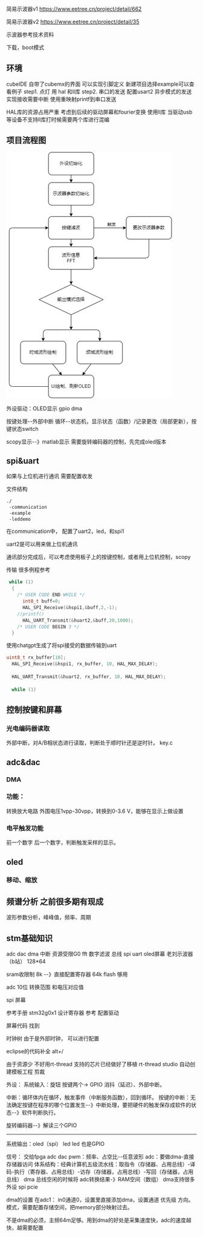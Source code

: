 简易示波器v1
https://www.eetree.cn/project/detail/662

简易示波器v2
https://www.eetree.cn/project/detail/35

示波器参考技术资料

下载，boot模式


## 环境
cubeIDE 自带了cubemx的界面 可以实现引脚定义
新建项目选择example可以查看例子
step1. 点灯 用 hal 和ll库
step2. 串口的发送 配置usart2 异步模式的发送 实现接收需要中断
使用重映射printf到串口发送

HAL库的资源占用严重 考虑到后续的驱动屏幕和fourier变换
使用ll库 当驱动usb等设备不支持ll库打时候需要两个库进行混编

## 项目流程图

<img src="./project%20diagram.png">

外设驱动：OLED显示 gpio dma

按键处理--外部中断
循环--状态机，显示状态（函数）/记录更改（局部更新），按键状态switch

scopy显示--》matlab显示
需要旋转编码器的控制，先完成oled版本

## spi&uart
如果与上位机进行通讯 需要配置收发

文件结构
```
./
 -communication
 -example
 -leddemo
 ```

在communication中， 配置了uart2，led，和spi1


uart2是可以用来做上位机通讯

通讯部分完成后，可以考虑使用板子上的按键控制，或者用上位机控制，scopy

传输 很多例程参考
```c
 while (1)
  {
    /* USER CODE END WHILE */
	  int8_t buff=0;
	  HAL_SPI_Receive(&hspi1,&buff,2,-1);
	//printf()
	  HAL_UART_Transmit(&huart2,&buff,20,1000);
    /* USER CODE BEGIN 3 */
  }
```

使用chatgpt生成了将spi接受的数据传输到uart

```c
uint8_t rx_buffer[10];
  HAL_SPI_Receive(&hspi1, rx_buffer, 10, HAL_MAX_DELAY);

  HAL_UART_Transmit(&huart2, rx_buffer, 10, HAL_MAX_DELAY);

  while (1)
  ```


## 控制按键和屏幕
### 光电编码器读取
外部中断，对A/B相状态进行读取，判断处于顺时针还是逆时针。
key.c

## adc&dac
### DMA
### 功能：
转换放大电路 外围电压1vpp-30vpp，转换到0-3.6
V，能够在显示上做设置

### 电平触发功能
前一个数字 后一个数字，判断触发采样的显示。

## oled
### 移动、缩放

## 频谱分析 之前很多期有现成
波形参数分析，峰峰值，频率、周期




## stm基础知识
adc dac dma 中断 
资源受限G0 fft 数字滤波
总线 spi uart
oled屏幕 老刘示波器（b站） 128*64


sram收限制 8k --》直接配置寄存器
64k flash 够用

adc 10位
  转换范围 和电压对应值

spi 屏幕

参考手册 stm32g0x1 设计寄存器 参考 配置驱动

屏幕代码 找到

时钟树 由于是外部时钟， 可以进行配置

eclipse的代码补全 alt+/

由于资源少 不好用rt-thread 支持的芯片已经做好了移植 rt-thread studio 自动创建模板工程 剪裁

外设：
 系统输入：旋钮 按键两个-> GPIO 消抖（延迟）、外部中断。

 中断：循环体内在循环，触发事件（中断服务函数），回到循环。
 按键的中断：无法确定按键在程序的哪个位置发生--》中断处理，要把硬件的触发保存成软件的状态--》软件判断执行。

 旋转编码器--》解读三个GPIO

 ---

 系统输出：oled（spi） led
 led 也是GPIO

 信号： 交给fpga adc dac
 pwm：频率、占空比--任意波形
 adc：要做dma-直接存储器访问
 体系结构：经典计算机五级流水线：取指令（存储器、占用总线）-译码-执行（寄存器、占用总线）-访存（存储器，占用总线）-写回（存储器，占用总线）
 dma 总线空闲的时候将 adc转换结果-》RAM空间（数组）
 dma支持很多外设 spi pcie 

 dma的设置 在adc1： in0通道0，设置里直接添加dma，设置通道 优先级 方向。模式，需要配置存储空间，把memory部分映射过去。

 不是dma的必须，主频64m足够。用到dma的好处是采集速度快，adc的速度越快，越需要配置

